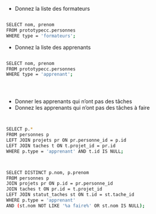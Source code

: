 











- Donnez la liste des formateurs

```bash

SELECT nom, prenom
FROM prototypecc.personnes
WHERE type = 'formateurs';
```



- Donnez la liste des apprenants


```bash

SELECT nom, prenom
FROM prototypecc.personnes
WHERE type = 'apprenant';





```
- Donner les apprenants qui n’ont pas des tâches  
- Donnez les apprenants qui n’ont pas des tâches à faire

```bash


SELECT p.*
FROM personnes p
LEFT JOIN projets pr ON pr.personne_id = p.id
LEFT JOIN taches t ON t.projet_id = pr.id
WHERE p.type = 'apprenant' AND t.id IS NULL;



SELECT DISTINCT p.nom, p.prenom
FROM personnes p
JOIN projets pr ON p.id = pr.personne_id
JOIN taches t ON pr.id = t.projet_id
LEFT JOIN statut_taches st ON t.id = st.tache_id
WHERE p.type = 'apprenant'
AND (st.nom NOT LIKE '%a faire%' OR st.nom IS NULL);


```